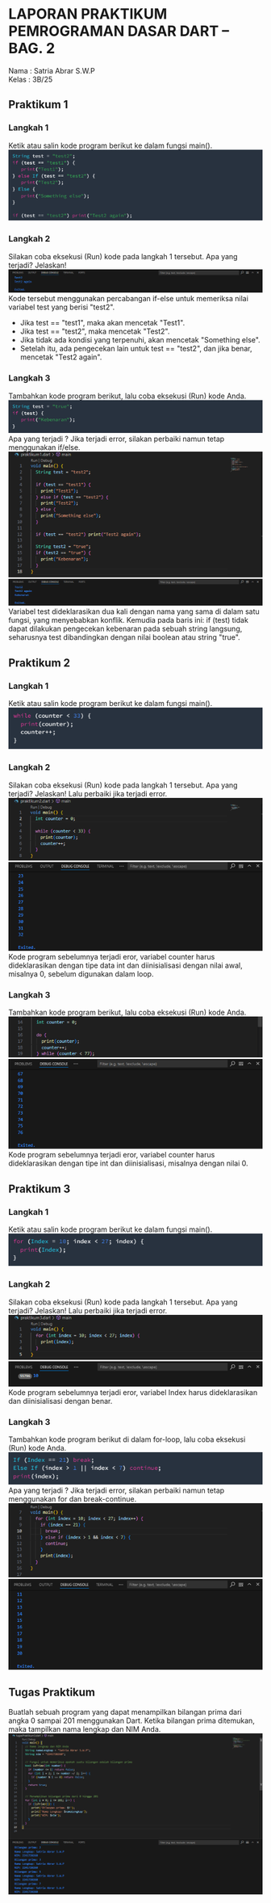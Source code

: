 # LAPORAN PRAKTIKUM PEMROGRAMAN DASAR DART – BAG. 2

Nama : Satria Abrar S.W.P <br>
Kelas : 3B/25

## Praktikum 1

### Langkah 1
Ketik atau salin kode program berikut ke dalam fungsi main().<br>
![alt text](image-3.png)

### Langkah 2
Silakan coba eksekusi (Run) kode pada langkah 1 tersebut. Apa yang terjadi? Jelaskan!<br>
![alt text](image-1.png)<br>
Kode tersebut menggunakan percabangan if-else untuk memeriksa nilai variabel test yang berisi "test2".<br>
- Jika test == "test1", maka akan mencetak "Test1".
- Jika test == "test2", maka mencetak "Test2".
- Jika tidak ada kondisi yang terpenuhi, akan mencetak "Something else".
- Setelah itu, ada pengecekan lain untuk test == "test2", dan jika benar, mencetak "Test2 again".

### Langkah 3
Tambahkan kode program berikut, lalu coba eksekusi (Run) kode Anda.<br>
![alt text](image-2.png)<br>
Apa yang terjadi ? Jika terjadi error, silakan perbaiki namun tetap menggunakan if/else.<br>
![alt text](image-7.png)
![alt text](image-4.png)<br>
Variabel test dideklarasikan dua kali dengan nama yang sama di dalam satu fungsi, yang menyebabkan konflik. Kemudia pada baris ini: if (test) tidak dapat dilakukan pengecekan kebenaran pada sebuah string langsung, seharusnya test dibandingkan dengan nilai boolean atau string "true".

## Praktikum 2

### Langkah 1
Ketik atau salin kode program berikut ke dalam fungsi main().<br>
![alt text](image-5.png)

### Langkah 2
Silakan coba eksekusi (Run) kode pada langkah 1 tersebut. Apa yang terjadi? Jelaskan! Lalu perbaiki jika terjadi error.<br>
![alt text](image-8.png)<br>
![alt text](image-9.png)<br>
Kode program sebelumnya terjadi eror, variabel counter harus dideklarasikan dengan tipe data int dan diinisialisasi dengan nilai awal, misalnya 0, sebelum digunakan dalam loop.

### Langkah 3
Tambahkan kode program berikut, lalu coba eksekusi (Run) kode Anda.<br>
![alt text](image-10.png)<br>
![alt text](image-11.png)<br>
Kode program sebelumnya terjadi eror, variabel counter harus dideklarasikan dengan tipe int dan diinisialisasi, misalnya dengan nilai 0.

## Praktikum 3

### Langkah 1
Ketik atau salin kode program berikut ke dalam fungsi main().<br>
![alt text](image-12.png)<br>

### Langkah 2
Silakan coba eksekusi (Run) kode pada langkah 1 tersebut. Apa yang terjadi? Jelaskan! Lalu perbaiki jika terjadi error.<br>
![alt text](image-14.png)<br>
![<alt text>](image-15.png)<br>
Kode program sebelumnya terjadi eror, variabel Index harus dideklarasikan dan diinisialisasi dengan benar.

### Langkah 3
Tambahkan kode program berikut di dalam for-loop, lalu coba eksekusi (Run) kode Anda.<br>
![alt text](image-13.png)<br>
Apa yang terjadi ? Jika terjadi error, silakan perbaiki namun tetap menggunakan for dan break-continue.<br>
![alt text](image-16.png)<br>
![alt text](image-17.png)

## Tugas Praktikum
Buatlah sebuah program yang dapat menampilkan bilangan prima dari angka 0 sampai 201 menggunakan Dart. Ketika bilangan prima ditemukan, maka tampilkan nama lengkap dan NIM Anda.<br>
![alt text](image-18.png)